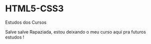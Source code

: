 # HTML5-CSS3
Estudos dos Cursos 

Salve salve Rapaziada, estou deixando o meu curso aqui pra futuros estudos !

